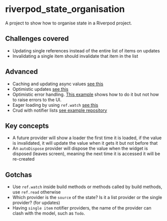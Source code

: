 # riverpod_state_organisation

A project to show how to organise state in a Riverpod project.

## Challenges covered

- Updating single references instead of the entire list of items on updates
- Invalidating a single item should invalidate that item in the list


## Advanced

- Caching and updating async values [see this](https://docs-v2.riverpod.dev/docs/essentials/combining_requests)
- Optimistic updates [see this](https://github.com/rrousselGit/riverpod/issues/2625)
- Optimistic error handling. [This example](https://github.com/rrousselGit/riverpod/issues/2625) shows how to do it but not how to raise errors to the UI.
- Eager loading by using `ref.watch` [see this](https://docs-v2.riverpod.dev/docs/essentials/eager_initialization)
- Crud with notifier lists [see example repository](https://github.com/dhafinrayhan/dummymart)

## Key concepts

- A future provider will show a loader the first time it is loaded, if the value is invalidated, it will update the value when it gets it but not before that
- An `autoDispose` provider will dispose the value when the widget is disposed (leaves screen), meaning the next time it is accessed it will be re-created

## Gotchas

- Use `ref.watch` inside build methods or methods called by build methods, use `ref.read` otherwise
- Which provider is the `source` of the state? Is it a list provider or the single provider? (for updates)
- Having `single item` notifier providers, the name of the provider can clash with the model, such as `Todo`.